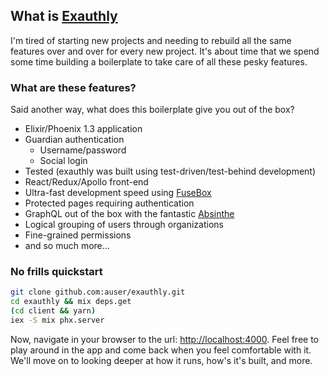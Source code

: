 ## What is [Exauthly](http://github.com/auser/exauthly)

I'm tired of starting new projects and needing to rebuild all the same features over and over for every new project. It's about time that we spend some time building a boilerplate to take care of all these pesky features.

### What are these features?

Said another way, what does this boilerplate give you out of the box?

* Elixir/Phoenix 1.3 application
* Guardian authentication
  * Username/password
  * Social login
* Tested (exauthly was built using test-driven/test-behind development)
* React/Redux/Apollo front-end
* Ultra-fast development speed using [FuseBox](http://fuse-box.org/)
* Protected pages requiring authentication
* GraphQL out of the box with the fantastic [Absinthe](http://absinthe-graphql.org/)
* Logical grouping of users through organizations
* Fine-grained permissions
* and so much more...

### No frills quickstart

```bash
git clone github.com:auser/exauthly.git
cd exauthly && mix deps.get
(cd client && yarn)
iex -S mix phx.server
```

Now, navigate in your browser to the url: [http://localhost:4000](http://localhost:4000). Feel free to play around in the app and come back when you feel comfortable with it. We'll move on to looking deeper at how it runs, how's it's built, and more.
